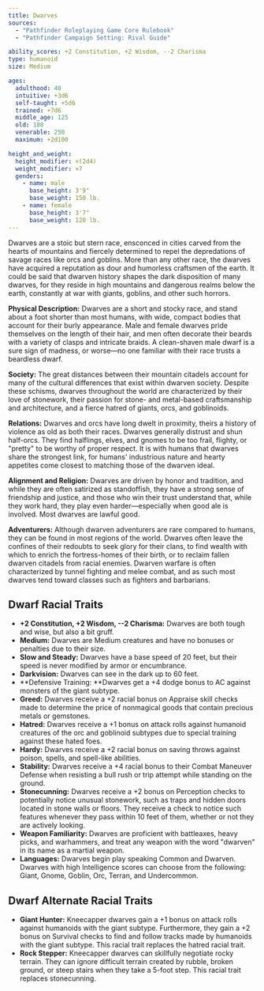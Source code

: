 ```yaml
---
title: Dwarves
sources:
  - "Pathfinder Roleplaying Game Core Rulebook"
  - "Pathfinder Campaign Setting: Rival Guide"

ability_scores: +2 Constitution, +2 Wisdom, --2 Charisma
type: humanoid
size: Medium

ages:
  adulthood: 40
  intuitive: +3d6
  self-taught: +5d6
  trained: +7d6
  middle_age: 125
  old: 188
  venerable: 250
  maximum: +2d100

height_and_weight:
  height_modifier: ×(2d4)
  weight_modifier: ×7
  genders:
    - name: male
      base_height: 3'9"
      base_weight: 150 lb.
    - name: female
      base_height: 3'7"
      base_weight: 120 lb.
---
```


Dwarves are a stoic but stern race, ensconced in cities carved from the hearts of mountains and fiercely determined to repel the depredations of savage races like orcs and goblins. More than any other race, the dwarves have acquired a reputation as dour and humorless craftsmen of the earth. It could be said that dwarven history shapes the dark disposition of many dwarves, for they reside in high mountains and dangerous realms below the earth, constantly at war with giants, goblins, and other such horrors.

**Physical Description:** Dwarves are a short and stocky race, and stand about a foot shorter than most humans, with wide, compact bodies that account for their burly appearance. Male and female dwarves pride themselves on the length of their hair, and men often decorate their beards with a variety of clasps and intricate braids. A clean-shaven male dwarf is a sure sign of madness, or worse—no one familiar with their race trusts a beardless dwarf.

**Society:** The great distances between their mountain citadels account for many of the cultural differences that exist within dwarven society. Despite these schisms, dwarves throughout the world are characterized by their love of stonework, their passion for stone- and metal-based craftsmanship and architecture, and a fierce hatred of giants, orcs, and goblinoids.

**Relations:** Dwarves and orcs have long dwelt in proximity, theirs a history of violence as old as both their races. Dwarves generally distrust and shun half-orcs. They find halflings, elves, and gnomes to be too frail, flighty, or "pretty" to be worthy of proper respect. It is with humans that dwarves share the strongest link, for humans' industrious nature and hearty appetites come closest to matching those of the dwarven ideal.

**Alignment and Religion:** Dwarves are driven by honor and tradition, and while they are often satirized as standoffish, they have a strong sense of friendship and justice, and those who win their trust understand that, while they work hard, they play even harder—especially when good ale is involved. Most dwarves are lawful good.

**Adventurers:** Although dwarven adventurers are rare compared to humans, they can be found in most regions of the world. Dwarves often leave the confines of their redoubts to seek glory for their clans, to find wealth with which to enrich the fortress-homes of their birth, or to reclaim fallen dwarven citadels from racial enemies. Dwarven warfare is often characterized by tunnel fighting and melee combat, and as such most dwarves tend toward classes such as fighters and barbarians.

## Dwarf Racial Traits

- **+2 Constitution, +2 Wisdom, --2 Charisma:** Dwarves are both tough and wise, but also a bit gruff.
- **Medium:** Dwarves are Medium creatures and have no bonuses or penalties due to their size.
- **Slow and Steady:** Dwarves have a base speed of 20 feet, but their speed is never modified by armor or encumbrance.
- **Darkvision:** Dwarves can see in the dark up to 60 feet.
- **Defensive Training: **Dwarves get a +4 dodge bonus to AC against monsters of the giant subtype.
- **Greed:** Dwarves receive a +2 racial bonus on Appraise skill checks made to determine the price of nonmagical goods that contain precious metals or gemstones.
- **Hatred:** Dwarves receive a +1 bonus on attack rolls against humanoid creatures of the orc and goblinoid subtypes due to special training against these hated foes.
- **Hardy:** Dwarves receive a +2 racial bonus on saving throws against poison, spells, and spell-like abilities.
- **Stability:** Dwarves receive a +4 racial bonus to their Combat Maneuver Defense when resisting a bull rush or trip attempt while standing on the ground.
- **Stonecunning:** Dwarves receive a +2 bonus on Perception checks to potentially notice unusual stonework, such as traps and hidden doors located in stone walls or floors. They receive a check to notice such features whenever they pass within 10 feet of them, whether or not they are actively looking.
- **Weapon Familiarity:** Dwarves are proficient with battleaxes, heavy picks, and warhammers, and treat any weapon with the word "dwarven" in its name as a martial weapon.
- **Languages:** Dwarves begin play speaking Common and Dwarven. Dwarves with high Intelligence scores can choose from the following: Giant, Gnome, Goblin, Orc, Terran, and Undercommon.

## Dwarf Alternate Racial Traits

- **Giant Hunter:** Kneecapper dwarves gain a +1 bonus on attack rolls against humanoids with the giant subtype. Furthermore, they gain a +2 bonus on Survival checks to find and follow tracks made by humanoids with the giant subtype. This racial trait replaces the hatred racial trait.
- **Rock Stepper:** Kneecapper dwarves can skillfully negotiate rocky terrain. They can ignore difficult terrain created by rubble, broken ground, or steep stairs when they take a 5-foot step. This racial trait replaces stonecunning.
